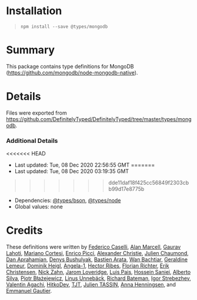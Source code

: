 # Installation
> `npm install --save @types/mongodb`

# Summary
This package contains type definitions for MongoDB (https://github.com/mongodb/node-mongodb-native).

# Details
Files were exported from https://github.com/DefinitelyTyped/DefinitelyTyped/tree/master/types/mongodb.

### Additional Details
<<<<<<< HEAD
 * Last updated: Tue, 08 Dec 2020 22:56:55 GMT
=======
 * Last updated: Tue, 08 Dec 2020 03:19:35 GMT
>>>>>>> dde11daf18f425cc56849f2303cbb99d17e8775b
 * Dependencies: [@types/bson](https://npmjs.com/package/@types/bson), [@types/node](https://npmjs.com/package/@types/node)
 * Global values: none

# Credits
These definitions were written by [Federico Caselli](https://github.com/CaselIT), [Alan Marcell](https://github.com/alanmarcell), [Gaurav Lahoti](https://github.com/dante-101), [Mariano Cortesi](https://github.com/mcortesi), [Enrico Picci](https://github.com/EnricoPicci), [Alexander Christie](https://github.com/AJCStriker), [Julien Chaumond](https://github.com/julien-c), [Dan Aprahamian](https://github.com/daprahamian), [Denys Bushulyak](https://github.com/denys-bushulyak), [Bastien Arata](https://github.com/BastienAr), [Wan Bachtiar](https://github.com/sindbach), [Geraldine Lemeur](https://github.com/geraldinelemeur), [Dominik Heigl](https://github.com/various89), [Angela-1](https://github.com/angela-1), [Hector Ribes](https://github.com/hector7), [Florian Richter](https://github.com/floric), [Erik Christensen](https://github.com/erikc5000), [Nick Zahn](https://github.com/Manc), [Jarom Loveridge](https://github.com/jloveridge), [Luis Pais](https://github.com/ranguna), [Hossein Saniei](https://github.com/HosseinAgha), [Alberto Silva](https://github.com/albertossilva), [Piotr Błażejewicz](https://github.com/peterblazejewicz), [Linus Unnebäck](https://github.com/LinusU), [Richard Bateman](https://github.com/taxilian), [Igor Strebezhev](https://github.com/xamgore), [Valentin Agachi](https://github.com/avaly), [HitkoDev](https://github.com/HitkoDev), [TJT](https://github.com/Celend), [Julien TASSIN](https://github.com/jtassin), [Anna Henningsen](https://github.com/addaleax), and [Emmanuel Gautier](https://github.com/emmanuelgautier).
